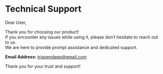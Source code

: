# Technical Support

Dear User,

Thank you for choosing our product!  
If you encounter any issues while using it, please don’t hesitate to reach out to us.  
We are here to provide prompt assistance and dedicated support.

**Email Address:** [trispendapp@gmail.com](mailto:trispendapp@gmail.com)

Thank you for your trust and support!
